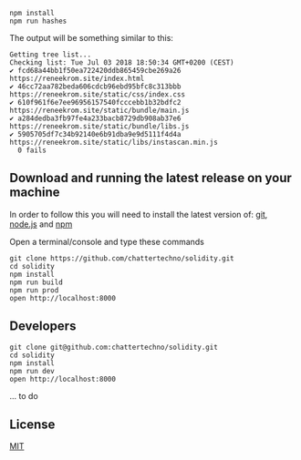 

```
npm install
npm run hashes
```

The output will be something similar to this:

```
Getting tree list...
Checking list: Tue Jul 03 2018 18:50:34 GMT+0200 (CEST)
✔ fcd68a44bb1f50ea722420ddb865459cbe269a26 https://reneekrom.site/index.html
✔ 46cc72aa782beda606cdcb96ebd95bfc8c313bbb https://reneekrom.site/static/css/index.css
✔ 610f961f6e7ee96956157540fcccebb1b32bdfc2 https://reneekrom.site/static/bundle/main.js
✔ a284dedba3fb97fe4a233bacb8729db908ab37e6 https://reneekrom.site/static/bundle/libs.js
✔ 5905705df7c34b92140e6b91dba9e9d5111f4d4a https://reneekrom.site/static/libs/instascan.min.js
  0 fails
```

## Download and running the latest release on your machine

In order to follow this you will need to install the latest version of: [git](https://git-scm.com/downloads), [node.js](https://nodejs.org) and [npm](https://www.npmjs.com/)

Open a terminal/console and type these commands

```
git clone https://github.com/chattertechno/solidity.git
cd solidity
npm install
npm run build
npm run prod
open http://localhost:8000
```

## Developers

```
git clone git@github.com:chattertechno/solidity.git
cd solidity
npm install
npm run dev
open http://localhost:8000
```

... to do

## License

[MIT](http://opensource.org/licenses/MIT)
